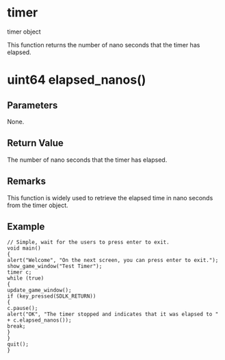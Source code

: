 # timer

timer object

  


This function returns the number of nano seconds that the timer has elapsed.

# uint64 elapsed_nanos()

## Parameters

None.

## Return Value

The number of nano seconds that the timer has elapsed.

## Remarks

This function is widely used to retrieve the elapsed time in nano seconds from the timer object.

## Example


```
// Simple, wait for the users to press enter to exit.
void main()
{
alert("Welcome", "On the next screen, you can press enter to exit.");
show_game_window("Test Timer");
timer c;
while (true)
{
update_game_window();
if (key_pressed(SDLK_RETURN))
{
c.pause();
alert("OK", "The timer stopped and indicates that it was elapsed to " + c.elapsed_nanos());
break;
}
}
quit();
}

```
